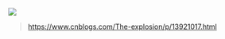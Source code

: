 ![](https://pica.zhimg.com/80/3b8d1b0406a38f37d5ba9e19e74dfc42_1440w.jpg?source=1940ef5c)

>https://www.cnblogs.com/The-explosion/p/13921017.html